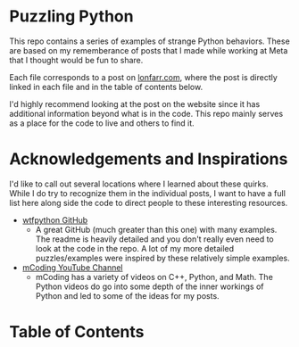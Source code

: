# Puzzling Python

This repo contains a series of examples of strange Python behaviors. These are based on my rememberance of posts that I made while working at Meta that I thought would be fun to share.

Each file corresponds to a post on [lonfarr.com](https://www.lonfarr.com), where the post is directly linked in each file and in the table of contents below.

I'd highly recommend looking at the post on the website since it has additional information beyond what is in the code. This repo mainly serves as a place for the code to live and others to find it.

# Acknowledgements and Inspirations
I'd like to call out several locations where I learned about these quirks. While I do try to recognize them in the individual posts, I want to have a full list here along side the code to direct people to these interesting resources.
* [wtfpython GitHub](https://github.com/satwikkansal/wtfpython)
  * A great GitHub (much greater than this one) with many examples. The readme is heavily detailed and you don't really even need to look at the code in the repo. A lot of my more detailed puzzles/examples were inspired by these relatively simple examples.
* [mCoding YouTube Channel](https://www.youtube.com/@mCoding)
  * mCoding has a variety of videos on C++, Python, and Math. The Python videos do go into some depth of the inner workings of Python and led to some of the ideas for my posts.
  
# Table of Contents
